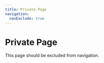 ```yaml
---
title: Private Page
navigation:
  navExclude: true
---
```


# Private Page

This page should be excluded from navigation.